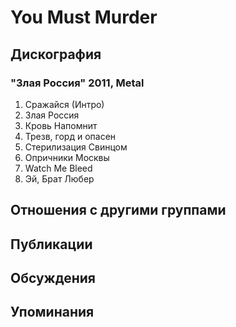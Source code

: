 # You Must Murder



## Дискография

### "Злая Россия" 2011, Metal

01. Сражайся (Интро)
02. Злая Россия
03. Кровь Напомнит
04. Трезв, горд и опасен
05. Стерилизация Свинцом
06. Опричники Москвы
07. Watch Me Bleed
08. Эй, Брат Любер



## Отношения с другими группами


## Публикации


## Обсуждения


## Упоминания

